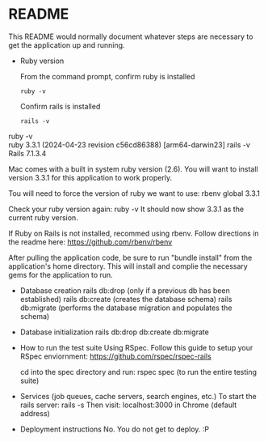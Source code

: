 # README

This README would normally document whatever steps are necessary to get the
application up and running.

* Ruby version

  From the command prompt, confirm ruby is installed
  
    `ruby -v`
  
  Confirm rails is installed
  
    `rails -v`

ruby -v                                 
ruby 3.3.1 (2024-04-23 revision c56cd86388) [arm64-darwin23]
rails -v
Rails 7.1.3.4

Mac comes with a built in system ruby version (2.6). You will want to install version 3.3.1 for this application to work properly.

Tou will need to force the version of ruby we want to use:
  rbenv global 3.3.1

Check your ruby version again:
  ruby -v
It should now show 3.3.1 as the current ruby version.

If Ruby on Rails is not installed, recommed using rbenv. Follow directions in the readme here:
  https://github.com/rbenv/rbenv

After pulling the application code, be sure to run "bundle install" from the application's home directory. This will install and complie the necessary gems for the application to run.

* Database creation
    rails db:drop (only if a previous db has been established)
    rails db:create (creates the database schema)
    rails db:migrate (performs the database migration and populates the schema)

* Database initialization
  rails db:drop db:create db:migrate

* How to run the test suite
    Using RSpec. Follow this guide to setup your RSpec enviornment:
    https://github.com/rspec/rspec-rails

  cd into the spec directory and run:
    rspec spec (to run the entire testing suite)

* Services (job queues, cache servers, search engines, etc.)
    To start the rails server:
      rails -s
    Then visit: localhost:3000 in Chrome (default address)

* Deployment instructions
  No. You do not get to deploy. :P

